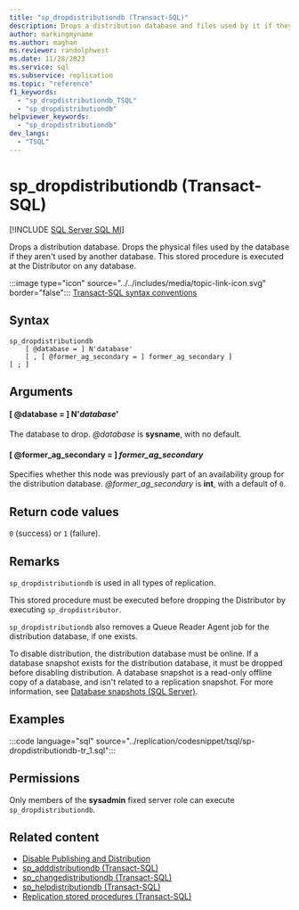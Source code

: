 ```yaml
---
title: "sp_dropdistributiondb (Transact-SQL)"
description: Drops a distribution database and files used by it if they aren't used by another database. This stored procedure runs at the Distributor on any database.
author: markingmyname
ms.author: maghan
ms.reviewer: randolphwest
ms.date: 11/28/2023
ms.service: sql
ms.subservice: replication
ms.topic: "reference"
f1_keywords:
  - "sp_dropdistributiondb_TSQL"
  - "sp_dropdistributiondb"
helpviewer_keywords:
  - "sp_dropdistributiondb"
dev_langs:
  - "TSQL"
---
```

# sp_dropdistributiondb (Transact-SQL)

[!INCLUDE [SQL Server SQL MI](../../includes/applies-to-version/sql-asdbmi.md)]

Drops a distribution database. Drops the physical files used by the database if they aren't used by another database. This stored procedure is executed at the Distributor on any database.

:::image type="icon" source="../../includes/media/topic-link-icon.svg" border="false"::: [Transact-SQL syntax conventions](../../t-sql/language-elements/transact-sql-syntax-conventions-transact-sql.md)

## Syntax

```syntaxsql
sp_dropdistributiondb
    [ @database = ] N'database'
    [ , [ @former_ag_secondary = ] former_ag_secondary ]
[ ; ]
```

## Arguments

#### [ @database = ] N'*database*'

The database to drop. *@database* is **sysname**, with no default.

#### [ @former_ag_secondary = ] *former_ag_secondary*

Specifies whether this node was previously part of an availability group for the distribution database. *@former_ag_secondary* is **int**, with a default of `0`.

## Return code values

`0` (success) or `1` (failure).

## Remarks

`sp_dropdistributiondb` is used in all types of replication.

This stored procedure must be executed before dropping the Distributor by executing `sp_dropdistributor`.

`sp_dropdistributiondb` also removes a Queue Reader Agent job for the distribution database, if one exists.

To disable distribution, the distribution database must be online. If a database snapshot exists for the distribution database, it must be dropped before disabling distribution. A database snapshot is a read-only offline copy of a database, and isn't related to a replication snapshot. For more information, see [Database snapshots (SQL Server)](../databases/database-snapshots-sql-server.md).

## Examples

:::code language="sql" source="../replication/codesnippet/tsql/sp-dropdistributiondb-tr_1.sql":::

## Permissions

Only members of the **sysadmin** fixed server role can execute `sp_dropdistributiondb`.

## Related content

- [Disable Publishing and Distribution](../replication/disable-publishing-and-distribution.md)
- [sp_adddistributiondb (Transact-SQL)](sp-adddistributiondb-transact-sql.md)
- [sp_changedistributiondb (Transact-SQL)](sp-changedistributiondb-transact-sql.md)
- [sp_helpdistributiondb (Transact-SQL)](sp-helpdistributiondb-transact-sql.md)
- [Replication stored procedures (Transact-SQL)](replication-stored-procedures-transact-sql.md)
